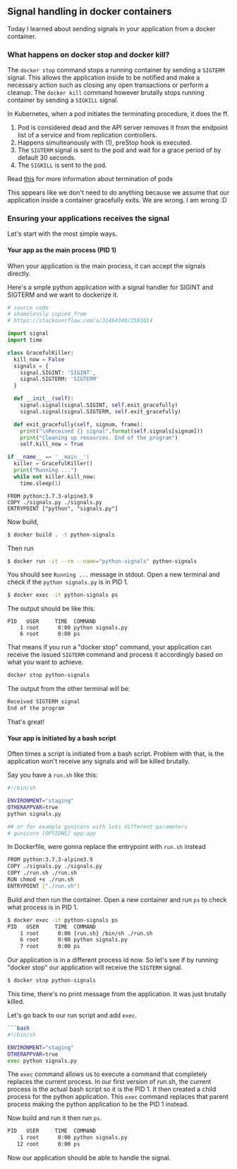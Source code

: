 ## Signal handling in docker containers
Today I learned about sending signals in your application from a docker container.

### What happens on docker stop and docker kill?

The ```docker stop``` command stops a running container by sending a ```SIGTERM``` signal.
This allows the application inside to be notified and make a necessary action such as closing any open transactions or perform a cleanup.
The ```docker kill``` command however brutally stops running container by sending a ```SIGKILL``` signal.

In Kubernetes, when a pod initiates the terminating procedure, it does the ff.
1. Pod is considered dead and the API server removes it from the endpoint list of a service and from replication controllers.
2. Happens simulteanously with (1), preStop hook is executed.
3. The ```SIGTERM``` signal is sent to the pod and wait for a grace period of by default 30 seconds.
4. The ```SIGKILL``` is sent to the pod.

Read [this](https://kubernetes.io/docs/concepts/workloads/pods/pod/#termination-of-pods) for more information about termination of pods

This appears like we don't need to do anything because we assume that our application inside a container gracefully exits.
We are wrong. I am wrong :D

### Ensuring your applications receives the signal

Let's start with the most simple ways.

#### Your app as the main process (PID 1)

When your application is the main process, it can accept the signals directly.

Here's a smple python application with a signal handler for SIGINT and SIGTERM and we want to dockerize it.

```python
# source code
# shamelessly copied from
# https://stackoverflow.com/a/31464349/2591014

import signal
import time

class GracefulKiller:
  kill_now = False
  signals = {
    signal.SIGINT: 'SIGINT',
    signal.SIGTERM: 'SIGTERM'
  }

  def __init__(self):
    signal.signal(signal.SIGINT, self.exit_gracefully)
    signal.signal(signal.SIGTERM, self.exit_gracefully)

  def exit_gracefully(self, signum, frame):
    print("\nReceived {} signal".format(self.signals[signum]))
    print("Cleaning up resources. End of the program")
    self.kill_now = True

if __name__ == '__main__':
  killer = GracefulKiller()
  print("Running ...")
  while not killer.kill_now:
    time.sleep(1)
```

```
FROM python:3.7.3-alpine3.9
COPY ./signals.py ./signals.py
ENTRYPOINT ["python", "signals.py"]
```

Now build,
```bash
$ docker build . -t python-signals
```
Then run

```bash
$ docker run -it --rm --name="python-signals" python-signals
```

You should see ```Running ...``` message in stdout.
Open a new terminal and check if the ```python signals.py``` is in PID 1.
```bash
$ docker exec -it python-signals ps
```

The output should be like this.
```
PID   USER     TIME  COMMAND
    1 root      0:00 python signals.py
    6 root      0:00 ps
```
That means if you run a "docker stop" command, your application can receive the issued ```SIGTERM``` command and process it accordingly based on what you want to achieve.
```bash
docker stop python-signals
```
The output from the other terminal will be:
```bash
Received SIGTERM signal
End of the program
```

That's great!

#### Your app is initiated by a bash script
Often times a script is initiated from a bash script.
Problem with that, is the application won't receive any signals and will be killed brutally.

Say you have a ```run.sh``` like this:
```bash
#!/bin/sh

ENVIRONMENT="staging"
OTHERAPPVAR=true
python signals.py

## or for example gunicorn with lots different parameters
# gunicorn [OPTIONS] app:app
```

In Dockerfile, were gonna replace the entrypoint with ```run.sh``` instead
```bash
FROM python:3.7.3-alpine3.9
COPY ./signals.py ./signals.py
COPY ./run.sh ./run.sh
RUN chmod +x ./run.sh
ENTRYPOINT ["./run.sh"]
```

Build and then run the container.
Open a new container and run ```ps``` to check what process is in PID 1.
```bash
$ docker exec -it python-signals ps
PID   USER     TIME  COMMAND
    1 root      0:00 {run.sh} /bin/sh ./run.sh
    6 root      0:00 python signals.py
    7 root      0:00 ps
```

Our application is in a different process id now.
So let's see if by running "docker stop" our application will receive the ```SIGTERM``` signal.
```bash
$ docker stop python-signals
```

This time, there's no print message from the application. It was just brutally killed.

Let's go back to our run script and add ```exec```.

```bash
```bash
#!/bin/sh

ENVIRONMENT="staging"
OTHERAPPVAR=true
exec python signals.py
```

The ```exec``` command allows us to execute a command that completely replaces the current process.
In our first version of run.sh, the current process is the actual bash script so it is the PID 1. It then created a child process for the python application.
This ```exec``` command replaces that parent process making the python application to be the PID 1 instead.

Now build and run it then run ```ps```.
```bash
PID   USER     TIME  COMMAND
    1 root      0:00 python signals.py
   12 root      0:00 ps
```

Now our application should be able to handle the signal.
